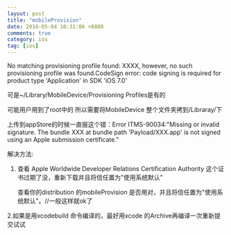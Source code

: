 ```yaml
---
layout: post
title: "mobileProvision"
date: 2016-05-04 10:31:06 +0800
comments: true
category: ios
tag: [ios]
---
```


No matching provisioning profile found: XXXX, however, no such provisioning profile was found.CodeSign error: code signing is required for product type 'Application' in SDK 'iOS 7.0'

可是~/Library/MobileDevice/Provisioning Profiles是有的

可能用户用到了root中的 所以需要将MobileDevice 整个文件夹拷到/Libraray/下


上传到appStore的时候一直报这个错：Error ITMS-90034:"Missing or invalid signature. The bundle XXX at bundle path 'Payload/XXX.app' is not signed using  an Apple submission certificate."

解决方法: 


1. 查看 Apple Worldwide Developer Relations Certification Authority 这个证书过期了没，重新下载并且将信任置为"使用系统默认"

	查看你的distribution 的mobileProvision 是否用对，并且将信任置为"使用系统默认"。//一般这样就ok了


2.如果是用xcodebuild 命令编译的，最好用xcode 的Archive再编译一次重新提交试试
